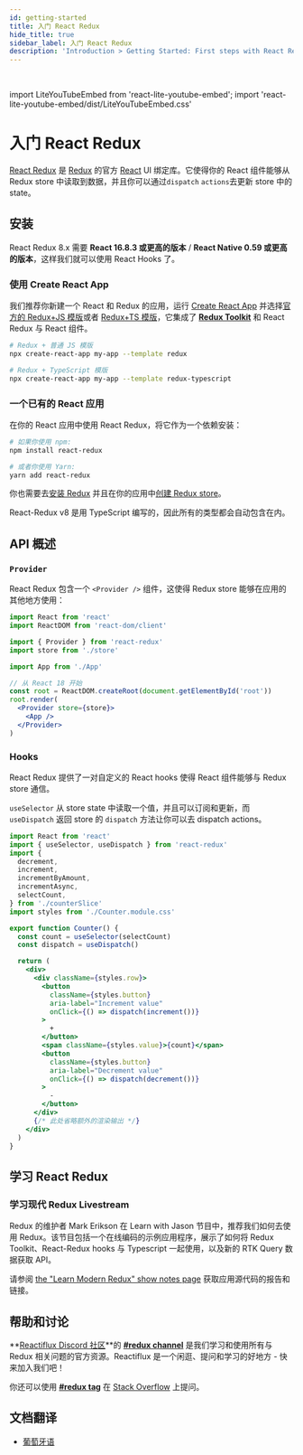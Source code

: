 ```yaml
---
id: getting-started
title: 入门 React Redux
hide_title: true
sidebar_label: 入门 React Redux
description: 'Introduction > Getting Started: First steps with React Redux'
---
```


&nbsp;

import LiteYouTubeEmbed from 'react-lite-youtube-embed';
import 'react-lite-youtube-embed/dist/LiteYouTubeEmbed.css'

# 入门 React Redux

[React Redux](https://github.com/reduxjs/react-redux) 是 [Redux](https://redux.js.org/) 的官方 [React](https://reactjs.org/) UI 绑定库。它使得你的 React 组件能够从 Redux store 中读取到数据，并且你可以通过`dispatch` `actions`去更新 store 中的 state。

## 安装

React Redux 8.x 需要 **React 16.8.3 或更高的版本** / **React Native 0.59 或更高的版本**，这样我们就可以使用 React Hooks 了。

### 使用 Create React App

我们推荐你新建一个 React 和 Redux 的应用，运行 [Create React App](https://github.com/facebook/create-react-app) 并选择[官方的 Redux+JS 模版](https://github.com/reduxjs/cra-template-redux)或者  [Redux+TS 模版](https://github.com/reduxjs/cra-template-redux-typescript)，它集成了 **[Redux Toolkit](https://redux-toolkit.js.org/)** 和 React Redux 与 React 组件。

```bash
# Redux + 普通 JS 模版
npx create-react-app my-app --template redux

# Redux + TypeScript 模版
npx create-react-app my-app --template redux-typescript
```

### 一个已有的 React 应用

在你的 React 应用中使用 React Redux，将它作为一个依赖安装：

```bash
# 如果你使用 npm:
npm install react-redux

# 或者你使用 Yarn:
yarn add react-redux
```

你也需要去[安装 Redux](https://redux.js.org/introduction/installation) 并且在你的应用中[创建 Redux store](https://redux.js.org/recipes/configuring-your-store/)。

React-Redux v8 是用 TypeScript 编写的，因此所有的类型都会自动包含在内。

## API 概述

### `Provider`

React Redux 包含一个 `<Provider />` 组件，这使得 Redux store 能够在应用的其他地方使用：

```jsx
import React from 'react'
import ReactDOM from 'react-dom/client'

import { Provider } from 'react-redux'
import store from './store'

import App from './App'

// 从 React 18 开始
const root = ReactDOM.createRoot(document.getElementById('root'))
root.render(
  <Provider store={store}>
    <App />
  </Provider>
)
```

### Hooks

React Redux 提供了一对自定义的 React hooks 使得 React 组件能够与 Redux store 通信。

`useSelector` 从 store state 中读取一个值，并且可以订阅和更新，而 `useDispatch` 返回 store 的 `dispatch` 方法让你可以去 dispatch actions。

```jsx
import React from 'react'
import { useSelector, useDispatch } from 'react-redux'
import {
  decrement,
  increment,
  incrementByAmount,
  incrementAsync,
  selectCount,
} from './counterSlice'
import styles from './Counter.module.css'

export function Counter() {
  const count = useSelector(selectCount)
  const dispatch = useDispatch()

  return (
    <div>
      <div className={styles.row}>
        <button
          className={styles.button}
          aria-label="Increment value"
          onClick={() => dispatch(increment())}
        >
          +
        </button>
        <span className={styles.value}>{count}</span>
        <button
          className={styles.button}
          aria-label="Decrement value"
          onClick={() => dispatch(decrement())}
        >
          -
        </button>
      </div>
      {/* 此处省略额外的渲染输出 */}
    </div>
  )
}
```

## 学习 React Redux

### 学习现代 Redux Livestream

Redux 的维护者 Mark Erikson 在 Learn with Jason 节目中，推荐我们如何去使用 Redux。该节目包括一个在线编码的示例应用程序，展示了如何将 Redux Toolkit、React-Redux hooks 与 Typescript 一起使用，以及新的 RTK Query 数据获取 API。

请参阅 [the "Learn Modern Redux" show notes page](https://www.learnwithjason.dev/let-s-learn-modern-redux) 获取应用源代码的报告和链接。

<LiteYouTubeEmbed 
    id="9zySeP5vH9c"
    title="Learn Modern Redux - Redux Toolkit，React-Redux Hooks，and RTK Query"
/>

## 帮助和讨论

**[Reactiflux Discord 社区](http://www.reactiflux.com)**的 **[#redux channel](https://discord.gg/0ZcbPKXt5bZ6au5t)** 是我们学习和使用所有与 Redux 相关问题的官方资源。Reactiflux 是一个闲逛、提问和学习的好地方 - 快来加入我们吧！

你还可以使用 **[#redux tag](https://stackoverflow.com/questions/tagged/redux)** 在 [Stack Overflow](https://stackoverflow.com) 上提问。

## 文档翻译

- [葡萄牙语](https://fernandobelotto.github.io/react-redux)
